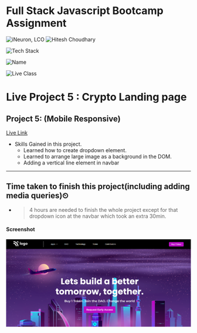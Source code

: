 # Full Stack Javascript Bootcamp Assignment 

![iNeuron, LCO](https://img.shields.io/badge/iNeuron-LCO-green)
![Hitesh Choudhary](https://img.shields.io/badge/Hitesh--Choudhary-Full--stack--JS--bootcamp-red)

![Tech Stack](https://img.shields.io/badge/Tech%20Stack-HTML%20%7C%20CSS-blue)

![Name](https://img.shields.io/badge/Project%20Made%20by-Abhijeet%20Sharma-white)

![Live Class](https://img.shields.io/badge/Live%20Project%205-Crypto%20Landing%20page-brightgreen)

# Live Project 5 : Crypto Landing page

## Project 5: (Mobile Responsive)
[Live Link](https://live-project-5-fs-js.netlify.app/)

-   Skills Gained in this project.
    - Learned how to create dropdown element.
    - Learned to arrange large image as a background in the DOM.
    - Adding a vertical line element in navbar
    
---

## Time taken to finish this project(including adding media queries)⏲

- >4 hours are needed to finish the whole project except for that dropdown icon at the navbar which took an extra 30min.

#### Screenshot

![Desktop](./screenshot/Project-5.png)
